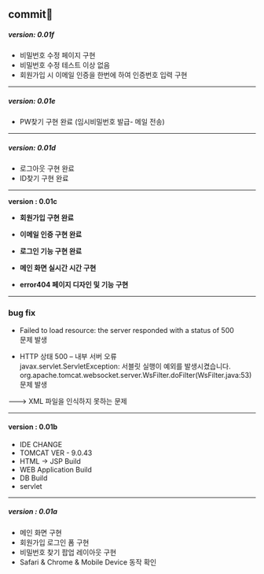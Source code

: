 ## commit🌱

##### version: 0.01f

- 비밀번호 수정 페이지 구현
- 비밀번호 수정 테스트 이상 없음
- 회원가입 시 이메일 인증을 한번에 하여 인증번호 입력 구현



---



##### version: 0.01e

- PW찾기 구현 완료 (임시비밀번호 발급- 메일 전송)



---



##### version: 0.01d

- 로그아웃 구현 완료
- ID찾기 구현 완료 





---



**version : 0.01c**

- **회원가입 구현 완료**

- **이메일 인증 구현 완료**

- **로그인 기능 구현 완료** 

- **메인 화면 실시간 시간 구현** 

- **error404 페이지 디자인 및 기능 구현**

  

  



---

### bug fix

-  Failed to load resource: the server responded with a status of 500   
   문제 발생



- HTTP 상태 500 – 내부 서버 오류     
  javax.servlet.ServletException: 서블릿 실행이 예외를 발생시켰습니다.
  org.apache.tomcat.websocket.server.WsFilter.doFilter(WsFilter.java:53)  
  문제 발생

---> XML 파일을 인식하지 못하는 문제





---

#### **version : 0.01b**

- IDE CHANGE
- TOMCAT VER - 9.0.43
- HTML -> JSP Build
- WEB Application Build
- DB Build
- servlet

----

##### **version : 0.01a**

- 메인 화면 구현
- 회원가입 로그인 폼 구현
- 비밀번호 찾기 팝업 레이아웃 구현
- Safari & Chrome & Mobile Device 동작 확인